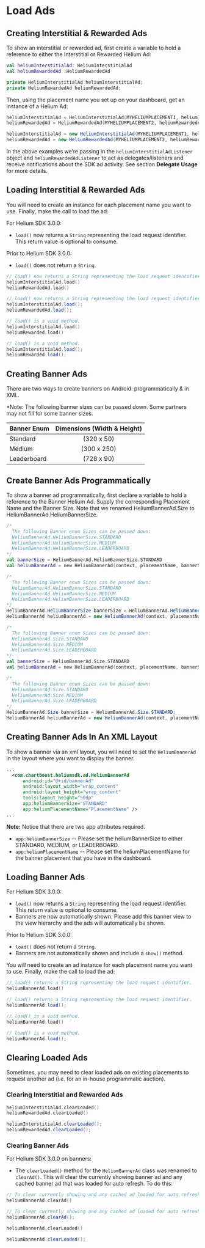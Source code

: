# Load Ads

## Creating Interstitial & Rewarded Ads

To show an interstitial or rewarded ad, first create a variable to hold a reference to either the Interstitial or Rewarded Helium Ad:

```kotlin Kotlin
val heliumInterstitialAd: HeliumInterstitialAd
val heliumRewardedAd :HeliumRewardedAd
```
```java Java
private HeliumInterstitialAd heliumInterstitialAd;
private HeliumRewardedAd heliumRewardedAd;
```

Then, using the placement name you set up on your dashboard, get an instance of a Helium Ad:

```kotlin Kotlin
heliumInterstitialAd = HeliumInterstitialAd(MYHELIUMPLACEMENT1, heliumInterstitialAdListener)
heliumRewardedAd = HeliumRewardedAd(MYHELIUMPLACEMENT2, heliumRewardedAdListener)
```
```java Java
heliumInterstitialAd = new HeliumInterstitialAd(MYHELIUMPLACEMENT1, heliumInterstitialAdListener);
heliumRewardedAd = new HeliumRewardedAd(MYHELIUMPLACEMENT2, heliumRewardedAdListener);
```

In the above examples we’re passing in the `heliumInterstitialAdListener` object and `heliumRewardedAdListener` to act as delegates/listeners and receive notifications about the SDK ad activity. See section **Delegate Usage** for more details.

## Loading Interstitial & Rewarded Ads

You will need to create an instance for each placement name you want to use. Finally, make the call to load the ad:

For Helium SDK 3.0.0:

- `load()` now returns a `String` representing the load request identifier. This return value is optional to consume.

Prior to Helium SDK 3.0.0:

- `load()` does not return a `String`.

```kotlin Helium SDK 3.0.0 (Kotlin)
// load() now returns a String representing the load request identifier.
heliumInterstitialAd.load()
heliumRewardedAd.load()
```
```java Helium SDK 3.0.0 (Java)
// load() now returns a String representing the load request identifier.
heliumInterstitialAd.load();
heliumRewardedAd.load();
```
```kotlin Helium SDK 2.11.0 & below (Kotlin)
// load() is a void method.
heliumInterstitialAd.load()
heliumRewarded.load()
```
```java Helium SDK 2.11.0 & below (Java)
// load() is a void method.
heliumInterstitialAd.load();
heliumRewarded.load();
```

## Creating Banner Ads

There are two ways to create banners on Android: programmatically & in XML.

*Note: The following banner sizes can be passed down. Some partners may not fill for some banner sizes.

| Banner Enum | Dimensions (Width & Height) |
| :-----------|:----------------------------:|
| Standard | (320 x 50) |
| Medium | (300 x 250) |
| Leaderboard | (728 x 90) |

## Create Banner Ads Programmatically

To show a banner ad programmatically, first declare a variable to hold a reference to the Banner Helium Ad. Supply the corresponding Placement Name and the Banner Size. Note that we renamed HeliumBannerAd.Size to HeliumBannerAd.HeliumBannerSize.

```kotlin Helium SDK 3.0.0 (Kotlin)
/*
  The following Banner enum Sizes can be passed down:
  HeliumBannerAd.HeliumBannerSize.STANDARD
  HeliumBannerAd.HeliumBannerSize.MEDIUM
  HeliumBannerAd.HeliumBannerSize.LEADERBOARD
*/
val bannerSize = HeliumBannerAd.HeliumBannerSize.STANDARD
val heliumBannerAd = new HeliumBannerAd(context, placementName, bannerSize, bannerListener)
```
```java Helium SDK 3.0.0 (Java)
/*
  The following Banner enum Sizes can be passed down:
  HeliumBannerAd.HeliumBannerSize.STANDARD
  HeliumBannerAd.HeliumBannerSize.MEDIUM
  HeliumBannerAd.HeliumBannerSize.LEADERBOARD
*/
HeliumBannerAd.HeliumBannerSize bannerSize = HeliumBannerAd.HeliumBannerSize.STANDARD;
HeliumBannerAd heliumBannerAd = new HeliumBannerAd(context, placementName, bannerSize, bannerListener);
```
```kotlin Helium SDK 2.11.0 (Kotlin)
/*
  The following Banner enum Sizes can be passed down:
  HeliumBannerAd.Size.STANDARD
  HeliumBannerAd.Size.MEDIUM
  HeliumBannerAd.Size.LEADERBOARD
*/
val bannerSize = HeliumBannerAd.Size.STANDARD
val heliumBannerAd = new HeliumBannerAd(context, placementName, bannerSize, bannerListener)
```
```java Helium SDK 2.11.0 (Java)
/*
  The following Banner enum Sizes can be passed down:
  HeliumBannerAd.Size.STANDARD
  HeliumBannerAd.Size.MEDIUM
  HeliumBannerAd.Size.LEADERBOARD
*/
HeliumBannerAd.Size bannerSize = HeliumBannerAd.Size.STANDARD;
HeliumBannerAd heliumBannerAd = new HeliumBannerAd(context, placementName, bannerSize, bannerListener);
```

## Creating Banner Ads In An XML Layout

To show a banner via an xml layout, you will need to set the `HeliumBannerAd` in the layout where you want to display the banner.

```xml
...
  <com.chartboost.heliumsdk.ad.HeliumBannerAd
      android:id="@+id/bannerAd"
      android:layout_width="wrap_content"
      android:layout_height="wrap_content"
      tools:layout_height="50dp"
      app:heliumBannerSize="STANDARD"
      app:heliumPlacementName="PlacementName" />
...
```

**Note:** Notice that there are two app attributes required.

- `app:heliumBannerSize` -- Please set the heliumBannerSize to either STANDARD, MEDIUM, or LEADERBOARD.
- `app:heliumPlacementName` -- Please set the heliumPlacementName for the banner placement that you have in the dashboard.

## Loading Banner Ads

For Helium SDK 3.0.0:

- `load()` now returns a `String` representing the load request identifier. This return value is optional to consume.
- Banners are now automatically shown. Please add this banner view to the view hierarchy and the ads will automatically be shown.

Prior to Helium SDK 3.0.0:

- `load()` does not return a `String`.
- Banners are not automatically shown and include a `show()` method.

You will need to create an ad instance for each placement name you want to use. Finally, make the call to load the ad:

```kotlin Helium SDK 3.0.0 (Kotlin)
// load() returns a String representing the load request identifier.
heliumBannerAd.load()
```
```java Helium SDK 3.0.0 (Java)
// load() returns a String representing the load request identifier.
heliumBannerAd.load();
```
```kotlin Helium SDK 2.11.0 & below (Kotlin)
// load() is a void method.
heliumBannerAd.load()
```
```java Helium SDK 2.11.0 & below (Java)
// load() is a void method.
heliumBannerAd.load();
```

## Clearing Loaded Ads

Sometimes, you may need to clear loaded ads on existing placements to request another ad (i.e. for an in-house programmatic auction).

### Clearing Interstitial and Rewarded Ads

```kotlin Kotlin
heliumInterstitialAd.clearLoaded()
heliumRewardedAd.clearLoaded()
```
```java Java
heliumInterstitialAd.clearLoaded();
heliumRewardedAd.clearLoaded();
```

### Clearing Banner Ads

For Helium SDK 3.0.0 on banners:

- The `clearLoaded()` method for the `HeliumBannerAd` class was renamed to `clearAd()`. This will clear the currently showing banner ad and any cached banner ad that was loaded for auto refresh. To do this:

```kotlin Helium SDK 3.0.0 (Kotlin)
// To clear currently showing and any cached ad loaded for auto refresh.
heliumBannerAd.clearAd()
```
```java Helium SDK 3.0.0 (Java)
// To clear currently showing and any cached ad loaded for auto refresh.
heliumBannerAd.clearAd();
```
```kotlin Helium SDK 2.11.0 & below (Kotlin)
heliumBannerAd.clearLoaded()
```
```java Helium SDK 2.11.0 & below (Java)
heliumBannerAd.clearLoaded();
```
